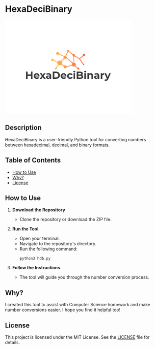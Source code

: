 # HexaDeciBinary

![HexaDeciBinary Logo](https://github.com/jsluganovic/HexaDeciBinary/blob/master/logo.png)

## Description
HexaDeciBinary is a user-friendly Python tool for converting numbers between hexadecimal, decimal, and binary formats.

## Table of Contents
- [How to Use](#how-to-use)
- [Why?](#why)
- [License](#license)

## How to Use
1. **Download the Repository**
   - Clone the repository or download the ZIP file.

2. **Run the Tool**
   - Open your terminal.
   - Navigate to the repository's directory.
   - Run the following command:
     ```
     python3 hdb.py
     ```

3. **Follow the Instructions**
   - The tool will guide you through the number conversion process.

## Why?
I created this tool to assist with Computer Science homework and make number conversions easier. I hope you find it helpful too!

## License
This project is licensed under the MIT License. See the [LICENSE](https://github.com/jsluganovic/HexaDeciBinary/blob/master/LICENSE) file for details.
